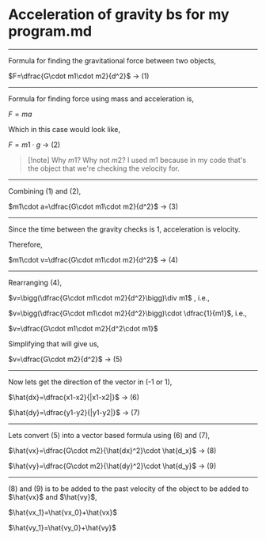 # Acceleration of gravity bs for my program.md

---

Formula for finding the gravitational force between two objects,

$F=\dfrac{G\cdot m1\cdot m2}{d^2}$ -> (1)

---

Formula for finding force using mass and acceleration is,

$F=ma$ 

Which in this case would look like,

$F=m1\cdot g$ -> (2)

>[!note] Why $m1$? Why not $m2$?
>I used $m1$ because in my code that's the object that we're checking the velocity for.

---

Combining (1) and (2),

$m1\cdot a=\dfrac{G\cdot m1\cdot m2}{d^2}$ -> (3)

---

Since the time between the gravity checks is 1, acceleration is velocity.

Therefore,

$m1\cdot v=\dfrac{G\cdot m1\cdot m2}{d^2}$ -> (4)

---

Rearranging (4),

$v=\bigg(\dfrac{G\cdot m1\cdot m2}{d^2}\bigg)\div m1$ , i.e.,

$v=\bigg(\dfrac{G\cdot m1\cdot m2}{d^2}\bigg)\cdot \dfrac{1}{m1}$, i.e.,

$v=\dfrac{G\cdot m1\cdot m2}{d^2\cdot m1}$

Simplifying that will give us,

$v=\dfrac{G\cdot m2}{d^2}$ -> (5)

---

Now lets get the direction of the vector in (-1 or 1),

$\hat{dx}=\dfrac{x1-x2}{|x1-x2|}$ -> (6)

$\hat{dy}=\dfrac{y1-y2}{|y1-y2|}$ -> (7)

---

Lets convert (5) into a vector based formula using (6) and (7),

$\hat{vx}=\dfrac{G\cdot m2}{\hat{dx}^2}\cdot \hat{d_x}$ -> (8)

$\hat{vy}=\dfrac{G\cdot m2}{\hat{dy}^2}\cdot \hat{d_y}$ -> (9)

---

(8) and (9) is to be added to the past velocity of the object to be added to $\hat{vx}$ and $\hat{vy}$,

$\hat{vx_1}=\hat{vx_0}+\hat{vx}$

$\hat{vy_1}=\hat{vy_0}+\hat{vy}$
